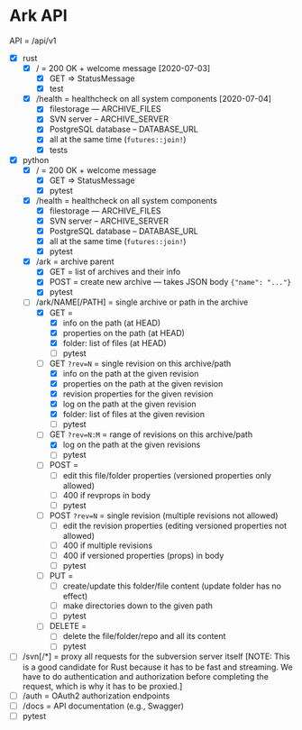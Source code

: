 # Ark API

API = /api/v1

* [x] rust
  * [x] / = 200 OK + welcome message [2020-07-03]
    * [x] GET => StatusMessage
    * [x] test
  * [x] /health = healthcheck on all system components [2020-07-04]
    * [x] filestorage — ARCHIVE_FILES
    * [x] SVN server – ARCHIVE_SERVER
    * [x] PostgreSQL database – DATABASE_URL
    * [x] all at the same time (`futures::join!`)
    * [x] tests

* [x] python
  * [x] / = 200 OK + welcome message
    * [x] GET => StatusMessage
    * [x] pytest
  * [x] /health = healthcheck on all system components
    * [x] filestorage — ARCHIVE_FILES
    * [x] SVN server – ARCHIVE_SERVER
    * [x] PostgreSQL database – DATABASE_URL
    * [x] all at the same time (`futures::join!`)
    * [x] pytest
  * [x] /ark = archive parent
    * [x] GET = list of archives and their info
    * [x] POST = create new archive — takes JSON body `{"name": "..."}`
    * [x] pytest
  * [ ] /ark/NAME[/PATH] = single archive or path in the archive
    * [x] GET = 
      - [x] info on the path (at HEAD)
      - [x] properties on the path (at HEAD)
      - [x] folder: list of files (at HEAD)
      - [ ] pytest
    * [ ] GET `?rev=N` = single revision on this archive/path
      - [x] info on the path at the given revision
      - [x] properties on the path at the given revision
      - [x] revision properties for the given revision
      - [x] log on the path at the given revision
      - [x] folder: list of files at the given revision
      - [ ] pytest
    * [ ] GET `?rev=N:M` = range of revisions on this archive/path
      - [x] log on the path at the given revisions
      - [ ] pytest
    * [ ] POST = 
      - [ ] edit this file/folder properties (versioned properties only allowed)
      - [ ] 400 if revprops in body
      - [ ] pytest
    * [ ] POST `?rev=N` = single revision (multiple revisions not allowed)
      - [ ] edit the revision properties (editing versioned properties not allowed)
      - [ ] 400 if multiple revisions
      - [ ] 400 if versioned properties (props) in body
      - [ ] pytest
    * [ ] PUT = 
      - [ ] create/update this folder/file content (update folder has no effect)
      - [ ] make directories down to the given path
      - [ ] pytest
    * [ ] DELETE = 
      - [ ] delete the file/folder/repo and all its content
      * [ ] pytest
* [ ] /svn[/*] = proxy all requests for the subversion server itself [NOTE: This is a
  good candidate for Rust because it has to be fast and streaming. We have to do
  authentication and authorization before completing the request, which is why it has to
  be proxied.]
* [ ] /auth = OAuth2 authorization endpoints
* [ ] /docs = API documentation (e.g., Swagger)
* [ ] pytest
